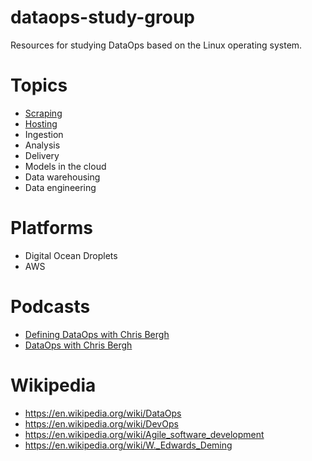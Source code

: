 # dataops-study-group
Resources for studying DataOps based on the Linux operating system.

# Topics
- [Scraping](./scraping)
- [Hosting](./hosting)
- Ingestion
- Analysis
- Delivery
- Models in the cloud
- Data warehousing
- Data engineering

# Platforms
- Digital Ocean Droplets
- AWS

# Podcasts
- [Defining DataOps with Chris Bergh ](https://overcast.fm/+H1YOCCBXM)
- [DataOps with Chris Bergh ](https://softwareengineeringdaily.com/2018/08/29/dataops-with-christopher-bergh/)


# Wikipedia 
- https://en.wikipedia.org/wiki/DataOps
- https://en.wikipedia.org/wiki/DevOps
- https://en.wikipedia.org/wiki/Agile_software_development
- https://en.wikipedia.org/wiki/W._Edwards_Deming
